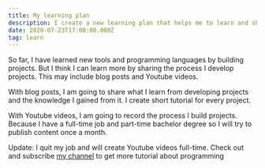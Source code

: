 ```yaml
---
title: My learning plan
description: I create a new learning plan that helps me to learn and share my knowledge
date: 2020-07-23T17:00:00.000Z
tag: learn
---
```

So far, I have learned new tools and programming languages by building projects. But I think I can learn more by sharing the process I develop projects. This may include blog posts and Youtube videos. 

With blog posts, I am going to share what I learn from developing projects and the knowledge I gained from it. I create short tutorial for every project.

With Youtube videos, I am going to record the process I build projects. Because I have a full-time job and part-time bachelor degree so I will try to publish content once a month.

Update: I quit my job and will create Youtube videos full-time. Check out and subscribe [my channel](https://www.youtube.com/channel/UCXykqt3V2-9bYXKWZRcH0rA) to get more tutorial about programming